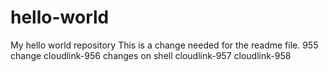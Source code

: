 # hello-world
My hello world repository
This is a change needed for the readme file.
955 change
cloudlink-956
changes on shell
cloudlink-957
cloudlink-958
